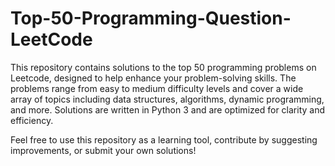 # Top-50-Programming-Question-LeetCode
This repository contains solutions to the top 50 programming problems on Leetcode, designed to help enhance your problem-solving skills. The problems range from easy to medium difficulty levels and cover a wide array of topics including data structures, algorithms, dynamic programming, and more. Solutions are written in Python 3 and are optimized for clarity and efficiency.

Feel free to use this repository as a learning tool, contribute by suggesting improvements, or submit your own solutions!
